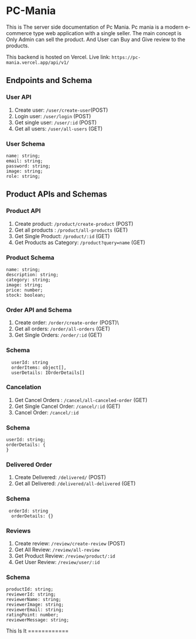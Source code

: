 # PC-Mania

This is The server side documentation of Pc Mania. Pc mania is a modern e-commerce type web application with a single seller. The main concept is Only Admin can sell the product. And User can Buy and Give review to the products.

This backend is hosted on Vercel. Live link: `https://pc-mania.vercel.app/api/v1/`

## Endpoints and Schema

### User API

1. Create user: `/user/create-user`(POST)
2. Login user: `/user/login` (POST)
3. Get single user: `/user/:id` (POST)
4. Get all users: `/user/all-users` (GET)

### User Schema

```tsx
name: string;
email: string;
password: string;
image: string;
role: string;
```

## Product APIs and Schemas

### Product API

1. Create product: `/product/create-product` (POST)
2. Get all products : `/product/all-products` (GET)
3. Get Single Product: `/product/:id` (GET)
4. Get Products as Category: `/product?query=name` (GET)

### Product Schema

```tsx
name: string;
description: string;
category: string;
image: string;
price: number;
stock: boolean;
```

### Order API and Schema

1. Create order: `/order/create-order` (POST)\
2. Get all orders: `/order/all-orders` (GET)
3. Get Single Orders: `/order/:id` (GET)

### Schema

```tsx
  userId: string
  orderItems: object[],
  userDetails: IOrderDetails[]
```

### Cancelation

1. Get Cancel Orders : `/cancel/all-canceled-order` (GET)
2. Get Single Cancel Order: `/cancel/:id` (GET)
3. Cancel Order: `/cancel/:id`

### Schema

```tsx
userId: string;
orderDetails: {
}
```

### Delivered Order

1. Create Delivered: `/delivered/` (POST)
2. Get all Delivered: `/delivered/all-delivered` (GET)

### Schema

```
 orderId: string
  orderDetails: {}
```

### Reviews

1. Create review: `/review/create-review` (POST)
2. Get All Review: `/review/all-review`
3. Get Product Review: `/review/product/:id`
4. Get User Review: `/review/user/:id`

### Schema

```tsx
productId: string;
reviewerId: string;
reviewerName: string;
reviewerImage: string;
reviewerEmail: string;
ratingPoint: number;
reviewerMessage: string;
```

This Is It ============
